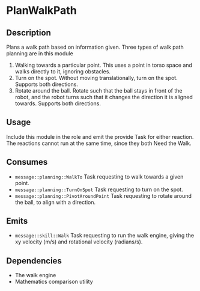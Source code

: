 # PlanWalkPath

## Description

Plans a walk path based on information given. Three types of walk path planning are in this module

1. Walking towards a particular point. This uses a point in torso space and walks directly to it, ignoring obstacles.
2. Turn on the spot. Without moving translationally, turn on the spot. Supports both directions.
3. Rotate around the ball. Rotate such that the ball stays in front of the robot, and the robot turns such that it changes the direction it is aligned towards. Supports both directions.

## Usage

Include this module in the role and emit the provide Task for either reaction. The reactions cannot run at the same time, since they both Need the Walk.

## Consumes

- `message::planning::WalkTo` Task requesting to walk towards a given point.
- `message::planning::TurnOnSpot` Task requesting to turn on the spot.
- `message::planning::PivotAroundPoint` Task requesting to rotate around the ball, to align with a direction.

## Emits

- `message::skill::Walk` Task requesting to run the walk engine, giving the xy velocity (m/s) and rotational velocity (radians/s).

## Dependencies

- The walk engine
- Mathematics comparison utility
